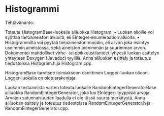 # Histogrammi

Tehtävänanto: 

Toteuta HistogramBase-luokalle aliluokka Histogram:
•	Luokan olioille voi syöttää tietoaineiston alkioita, eli EInteger-enumeraation alkioita.
•	Histogrammilta voi pyytää tietoaineiston moodin, eli arvon joka esiintyy useimmin aineistossa, sekä aineiston pienimmän ja suurimman arvon.
Dokumentoi mahdolliset virhe- tai poikkeustilanteet lyhyesti luokan esittelyn yhteyteen Doxygen (Javadoc) tyylillä.
Anna aliluokan esittely ja toteutus tiedostoissa Histogram.h ja Histogram.cpp.

HistogramBase tarvitsee toimiakseen osoittimen Logger-luokan olioon. Logger-luokalla on oletusrakentaja.

Luokan testaamista varten toteuta luokalle RandomEintegerGeneratorBase aliluokka RandomEintegerGenerator, joka luo EInteger-
tyyppisiä arvoja. Arvojen satunnaisuuden laadulla ei ole tässä suurta merkitystä. Anna aliluokan esittely ja toteutus tiedostoissa RandomEintegerGenerator.h ja RandomEintegerGenerator.cpp.

